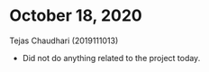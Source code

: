 # October 18, 2020

Tejas Chaudhari (2019111013)

- Did not do anything related to the project today.
